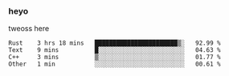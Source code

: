 ### heyo
tweoss here

<!--START_SECTION:waka-->

```text
Rust    3 hrs 18 mins   ███████████████████████▒░   92.99 %
Text    9 mins          █░░░░░░░░░░░░░░░░░░░░░░░░   04.63 %
C++     3 mins          ▒░░░░░░░░░░░░░░░░░░░░░░░░   01.77 %
Other   1 min           ░░░░░░░░░░░░░░░░░░░░░░░░░   00.61 %
```

<!--END_SECTION:waka-->

<!--
**Tweoss/tweoss** is a ✨ _special_ ✨ repository because its `README.md` (this file) appears on your GitHub profile.

Here are some ideas to get you started:

- 🔭 I’m currently working on ...
- 🌱 I’m currently learning ...
- 👯 I’m looking to collaborate on ...
- 🤔 I’m looking for help with ...
- 💬 Ask me about ...
- 📫 How to reach me: ...
- 😄 Pronouns: ...
- ⚡ Fun fact: ...
-->
